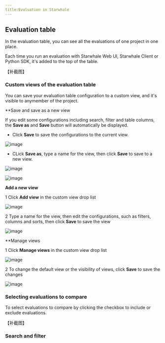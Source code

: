 ```yaml
---
title:Evaluation in Starwhale
---
```


## Evaluation table

In the evaluation table, you can see all the evaluations of one project in one place.

Each time you run an evaluation with Starwhale Web UI, Starwhale Client or Python SDK, it's added to the top of the table.

【补截图】

### Custom views of the evaluation table

You can save your evaluation table configuration to a custom view, and it's visible to anymember of the project.

**Save and save as a new view

If you edit some configurations including search, filter and table columns, the **Save as** and **Save** button will automatically be displayed. 

 - Click **Save** to save the configurations to the current view.

  ![image](https://user-images.githubusercontent.com/101299635/236804900-d67bc11e-df68-4d13-b7e9-cf35f8ca094e.png)

 - CLick **Save as**, type a name for the view, then click **Save** to save to a new view.
 
 ![image](https://user-images.githubusercontent.com/101299635/236805810-358e5d68-2009-40bc-a16b-c5b4e12427dd.png)

 ![image](https://user-images.githubusercontent.com/101299635/236806207-1d8f4a30-321a-496a-94fd-4a2cf2d8a4e1.png)

**Add a new view**

1 Click **Add view** in the custom view drop list

![image](https://user-images.githubusercontent.com/101299635/236823774-620a8ec9-0307-436d-a2bd-9dceb0703788.png)

2 Type a name for the view, then edit the configurations, such as filters, columns and sorts, then click **Save** to save the view

 ![image](https://user-images.githubusercontent.com/101299635/236806207-1d8f4a30-321a-496a-94fd-4a2cf2d8a4e1.png)

**Manage views

1 Click **Manage views** in the custom view drop list

![image](https://user-images.githubusercontent.com/101299635/236825459-3edbd540-456e-4e50-86a3-74f6ce038c1f.png)

2 To change the default view or the visibility of views, click **Save** to save the changes

![image](https://user-images.githubusercontent.com/101299635/236826075-79de0048-30b1-4670-9594-66b7645796f7.png)

### Selecting evaluations to compare

To select evaluations to compare by clicking the checkbox to include or exclude evaluations.

【补截图】

### Search and filter



